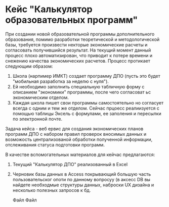 # Кейс "Калькулятор образовательных программ"
При создании новой образовательной программы дополнительного образования, помимо разработки теоретической и методологической базы, требуется произвести некторые экономические расчеты и согласовать получившийся результат. На текущий момент данный процесс плохо автоматизирован, что приводит к потере времени и снежению качества экономических расчетов.
Процесс протикает следующим образом:
1) Школа (нарпимер ИМКТ) создает программу ДПО (пусть это будет "мобильная разработка за неделю с нуля").
2) Ей необходимо заполнить специальную табличную форму с описанием "экономики" программы, после чего согласоват ьс экономическим отделом.
3) Каждая школа пишет свои программы самостоятельно но согласует всегда с одним и тем же отделом.
Сейчас прцоесс реалиизуется с помощью таблицы Эксель с формулами, ее заполения и пересылки по электронной почте.

Задача кейса - веб ервис для создания экономических планов программ ДПО с набором правил проверок вносимых данных и возможость централизованой обработки полученной информации, отслеживания статуса подготовки программ.

В качестве вспомогательных материалов для кейчас предлагаются:
1) Текущий "Калькулятор ДПО" реализованный в Excel
2) Черновик базы данных в Access покрывающий большую часть пользовательског опоти по данному вопросуу (в аксесс DB вы найдете необходмые структуры данных, наброски UX дизайна и несколько полезных запросов к бд.

   Файл
   Файл

